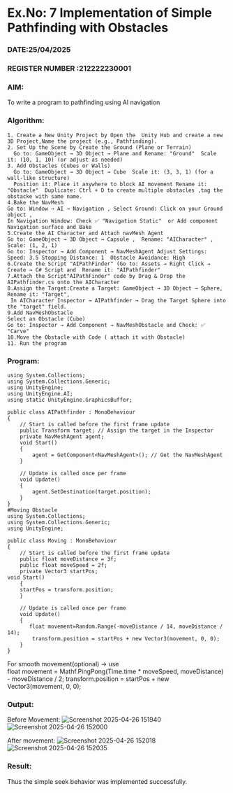 # Ex.No: 7  Implementation of Simple Pathfinding with Obstacles
### DATE:25/04/2025                                                                          
### REGISTER NUMBER :212222230001
### AIM: 
To write a program to pathfinding using AI navigation 
### Algorithm:
```
1. Create a New Unity Project by Open the  Unity Hub and create a new 3D Project,Name the project (e.g., Pathfinding).
2. Set Up the Scene by Create the Ground (Plane or Terrain)
  Go to: GameObject → 3D Object → Plane and Rename: "Ground"  Scale it: (10, 1, 10) (or adjust as needed)
3. Add Obstacles (Cubes or Walls)
  Go to: GameObject → 3D Object → Cube  Scale it: (3, 3, 1) (for a wall-like structure)
  Position it: Place it anywhere to block AI movement Rename it: "Obstacle"  Duplicate: Ctrl + D to create multiple obstacles ,tag the obstacke with same name.
4.Bake the NavMesh
Go to: Window → AI → Navigation , Select Ground: Click on your Ground object ,
In Navigation Window: Check ✅ "Navigation Static"  or Add component Navigation surface and Bake
5.Create the AI Character and Attach navMesh Agent
Go to: GameObject → 3D Object → Capsule ,  Rename: "AICharacter" , Scale: (1, 2, 1)
Go to: Inspector → Add Component → NavMeshAgent Adjust Settings: Speed: 3.5 Stopping Distance: 1  Obstacle Avoidance: High
6.Create the Script "AIPathFinder" (Go to: Assets → Right Click → Create → C# Script and  Rename it: "AIPathfinder"
7.Attach the Script"AIPathFinder" code by Drag & Drop the AIPathfinder.cs onto the AICharacter 
8.Assign the Target:Create a Target: GameObject → 3D Object → Sphere, Rename it: "Target",
 In AICharacter Inspector → AIPathfinder → Drag the Target Sphere into the "target" field.
9.Add NavMeshObstacle
Select an Obstacle (Cube)
Go to: Inspector → Add Component → NavMeshObstacle and Check: ✅ "Carve"
10.Move the Obstacle with Code ( attach it with Obstacle) 
11. Run the program
```  
### Program:
```
using System.Collections;
using System.Collections.Generic;
using UnityEngine;
using UnityEngine.AI;
using static UnityEngine.GraphicsBuffer;

public class AIPathfinder : MonoBehaviour
{
    // Start is called before the first frame update
    public Transform target; // Assign the target in the Inspector
    private NavMeshAgent agent;
    void Start()
    {
        agent = GetComponent<NavMeshAgent>(); // Get the NavMeshAgent
    }

    // Update is called once per frame
    void Update()
    {
        agent.SetDestination(target.position);
    }
}
#Moving Obstacle
using System.Collections;
using System.Collections.Generic;
using UnityEngine;

public class Moving : MonoBehaviour
{
    // Start is called before the first frame update
    public float moveDistance = 3f;
    public float moveSpeed = 2f;
    private Vector3 startPos;
void Start()
    {
    startPos = transform.position;
    }

    // Update is called once per frame
    void Update()
    {
       float movement=Random.Range(-moveDistance / 14, moveDistance / 14);
        transform.position = startPos + new Vector3(movement, 0, 0);
    }
}
```
For smooth movement(optional)  -> use  
float movement = Mathf.PingPong(Time.time * moveSpeed, moveDistance) - moveDistance / 2;
transform.position = startPos + new Vector3(movement, 0, 0);
### Output:
Before Movement:
![Screenshot 2025-04-26 151940](https://github.com/user-attachments/assets/bd481109-bef6-4853-94d8-2c2b29a82af0)
![Screenshot 2025-04-26 152000](https://github.com/user-attachments/assets/6d4eabab-d002-45e7-9926-b59228e599ba)


After movement:
![Screenshot 2025-04-26 152018](https://github.com/user-attachments/assets/20755e70-576f-4ec4-9f37-ca0e47eb6a5f)
![Screenshot 2025-04-26 152035](https://github.com/user-attachments/assets/9237ca73-96fe-4b77-b0ad-adaa0ea2bd62)









### Result:
Thus the simple seek behavior was implemented successfully.
